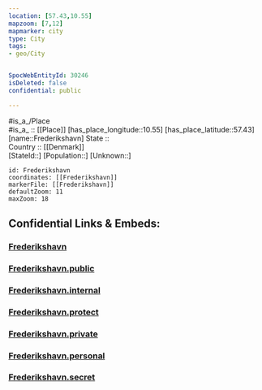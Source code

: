 ```yaml
---
location: [57.43,10.55] 
mapzoom: [7,12] 
mapmarker: city 
type: City
tags:
- geo/City


SpocWebEntityId: 30246
isDeleted: false
confidential: public

---
```

#is_a_/Place  
#is_a_ :: [[Place]] 
[has_place_longitude::10.55] 
[has_place_latitude::57.43] 
[name::Frederikshavn] 
State ::  
Country :: [[Denmark]]  
[StateId::] 
[Population::] 
[Unknown::] 


```leaflet
id: Frederikshavn
coordinates: [[Frederikshavn]] 
markerFile: [[Frederikshavn]] 
defaultZoom: 11 
maxZoom: 18
```


## Confidential Links & Embeds: 

### [Frederikshavn](/_Standards/Earth/Continent/Europe/Europe~North/Denmark/City/Frederikshavn.md) 

### [Frederikshavn.public](/_public/Earth/Continent/Europe/Europe~North/Denmark/City/Frederikshavn.public.md) 

### [Frederikshavn.internal](/_internal/Earth/Continent/Europe/Europe~North/Denmark/City/Frederikshavn.internal.md) 

### [Frederikshavn.protect](/_protect/Earth/Continent/Europe/Europe~North/Denmark/City/Frederikshavn.protect.md) 

### [Frederikshavn.private](/_private/Earth/Continent/Europe/Europe~North/Denmark/City/Frederikshavn.private.md) 

### [Frederikshavn.personal](/_personal/Earth/Continent/Europe/Europe~North/Denmark/City/Frederikshavn.personal.md) 

### [Frederikshavn.secret](/_secret/Earth/Continent/Europe/Europe~North/Denmark/City/Frederikshavn.secret.md)

